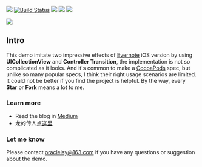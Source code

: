 ![](https://github.com/allsome/LSYevernote/blob/master/evernote/Assets.xcassets/logo.imageset/logo.png)
[![Build Status](https://travis-ci.org/allsome/LSYEvernote.svg?branch=master)](https://travis-ci.org/allsome/LSYEvernote)
[![](https://img.shields.io/badge/platform-iOS-style--flat--red.svg)]()
[![](https://img.shields.io/badge/Swift-3.0-orange.svg)](https://swift.org)
[![](https://img.shields.io/dub/l/vibe-d.svg)](https://github.com/allsome/LSYevernote/blob/master/LICENSE)

![](http://upload-images.jianshu.io/upload_images/961540-b5cd583b9f1ae6b4.gif?imageMogr2/auto-orient/strip)

## Intro

This demo imitate two impressive effects of [Evernote](https://www.evernote.com) iOS version by using **UICollectionView** and **Controller Transition**, the implementation is not so complicated as it looks. And it's common to make a [CocoaPods](https://guides.cocoapods.org/making/index.html) spec, but unlike so many popular specs, I think their right usage scenarios are limited. It could not be better if you find the project is helpful. By the way, every **Star** or **Fork** means a lot to me.


### Learn more
* Read the blog in [Medium](https://medium.com/@allsome/interaction-in-evernote-5d3b08b2c359#.qyondcdo7)
* 龙的传人点[这里](http://www.jianshu.com/p/dfb857763942)

### Let me know
Please contact oraclelsy@163.com if you have any questions or suggestion about the demo.


 
 
